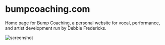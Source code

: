 # bumpcoaching.com
Home page for Bump Coaching, a personal website for vocal, performance, and artist development run by Debbie Fredericks.

![screenshot](https://i.imgur.com/3D3JNcC.png)
